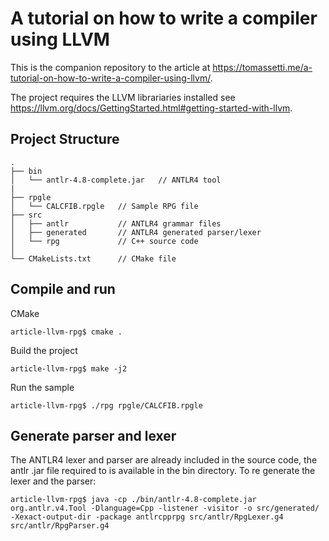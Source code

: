 # A tutorial on how to write a compiler using LLVM

This is the companion repository to the article at https://tomassetti.me/a-tutorial-on-how-to-write-a-compiler-using-llvm/.

The project requires the LLVM librariaries installed  see https://llvm.org/docs/GettingStarted.html#getting-started-with-llvm.
  
## Project Structure
```
.
├── bin           
│   └── antlr-4.8-complete.jar   // ANTLR4 tool
|
├── rpgle           
│   └── CALCFIB.rpgle   // Sample RPG file
├── src             
│   ├── antlr           // ANTLR4 grammar files
│   ├── generated       // ANTLR4 generated parser/lexer
│   └── rpg             // C++ source code
│      
└── CMakeLists.txt      // CMake file
```

## Compile and run
CMake
```
article-llvm-rpg$ cmake .
```
Build the project  
```
article-llvm-rpg$ make -j2 
```
Run the sample
```
article-llvm-rpg$ ./rpg rpgle/CALCFIB.rpgle 
```

## Generate parser and lexer
The  ANTLR4 lexer and parser are already included in the source code, the antlr .jar file required 
to is available in the bin directory. 
To re generate the lexer and the parser:
```
article-llvm-rpg$ java -cp ./bin/antlr-4.8-complete.jar org.antlr.v4.Tool -Dlanguage=Cpp -listener -visitor -o src/generated/ -Xexact-output-dir -package antlrcpprpg src/antlr/RpgLexer.g4 src/antlr/RpgParser.g4
```

